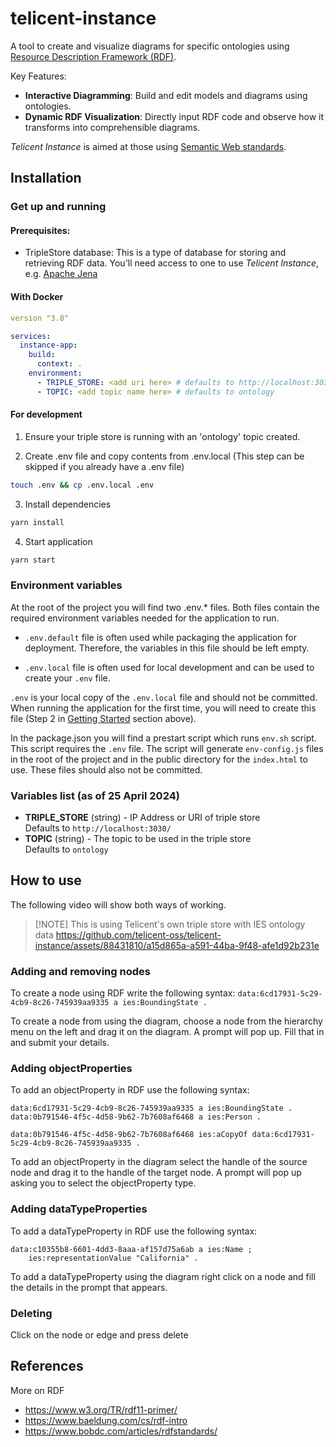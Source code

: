 # telicent-instance

A tool to create and visualize diagrams for specific ontologies using [Resource Description Framework (RDF)](https://www.w3.org/RDF/).

Key Features:

- **Interactive Diagramming**: Build and edit models and diagrams using ontologies.
- **Dynamic RDF Visualization**: Directly input RDF code and observe how it transforms into comprehensible diagrams.

_Telicent Instance_ is aimed at those using [Semantic Web standards](https://en.wikipedia.org/wiki/Semantic_Web).

## Installation

### Get up and running

#### Prerequisites:
- TripleStore database: This is a type of database for storing and retrieving RDF data. You'll need access to one to use _Telicent Instance_, e.g. [Apache Jena](https://jena.apache.org/tutorials/rdf_api.html)

#### With Docker
```yaml
version "3.8"

services:
  instance-app:
    build:
      context: .
    environment:
      - TRIPLE_STORE: <add uri here> # defaults to http://localhost:3030/
      - TOPIC: <add topic name here> # defaults to ontology
```

#### For development

1. Ensure your triple store is running with an 'ontology' topic created.

2. Create .env file and copy contents from .env.local (This step can be skipped
   if you already have a .env file)

```bash
touch .env && cp .env.local .env
```

3. Install dependencies

```bash
yarn install
```

4. Start application

```bash
yarn start
```
### Environment variables

At the root of the project you will find two .env.\* files. Both files contain
the required environment variables needed for the application to run.

- `.env.default` file is often used while packaging the application for
  deployment. Therefore, the variables in this file should be left empty.

- `.env.local` file is often used for local development and can be used to
  create your `.env` file.

`.env` is your local copy of the `.env.local` file and should not be committed.
When running the application for the first time, you will need to create this
file (Step 2 in [Getting Started](#get-up-and-running) section above).

In the package.json you will find a prestart script which runs `env.sh` script. This
script requires the `.env` file. The script will generate `env-config.js` files
in the root of the project and in the public directory for the `index.html` to
use. These files should also not be committed.

### Variables list (as of 25 April 2024)

- **TRIPLE_STORE** (string) - IP Address or URI of triple store
<br />Defaults to `http://localhost:3030/`
- **TOPIC** (string) - The topic to be used in the triple store
<br />Defaults to `ontology`

## How to use

The following video will show both ways of working.
> [!NOTE] This is using Telicent's own triple store with IES ontology data
https://github.com/telicent-oss/telicent-instance/assets/88431810/a15d865a-a591-44ba-9f48-afe1d92b231e

### Adding and removing nodes

To create a node using RDF write the following syntax:
`data:6cd17931-5c29-4cb9-8c26-745939aa9335 a ies:BoundingState .`

To create a node from using the diagram, choose a node from the hierarchy menu on the left and drag it on the diagram.
A prompt will pop up. Fill that in and submit your details.


### Adding objectProperties
To add an objectProperty in RDF use the following syntax:
```
data:6cd17931-5c29-4cb9-8c26-745939aa9335 a ies:BoundingState .
data:0b791546-4f5c-4d58-9b62-7b7608af6468 a ies:Person .

data:0b791546-4f5c-4d58-9b62-7b7608af6468 ies:aCopyOf data:6cd17931-5c29-4cb9-8c26-745939aa9335 .
```

To add an objectProperty in the diagram select the handle of the source node and drag it to the handle of the target node.
A prompt will pop up asking you to select the objectProperty type.

### Adding dataTypeProperties
To add a dataTypeProperty in RDF use the following syntax:
```
data:c10355b8-6601-4dd3-8aaa-af157d75a6ab a ies:Name ;
    ies:representationValue "California" .
```

To add a dataTypeProperty using the diagram right click on a node and fill the details in the prompt that appears.


### Deleting
Click on the node or edge and press delete

## References

More on RDF
* https://www.w3.org/TR/rdf11-primer/
* https://www.baeldung.com/cs/rdf-intro
* https://www.bobdc.com/articles/rdfstandards/